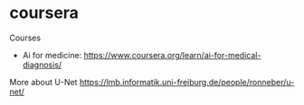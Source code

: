 # coursera

Courses
- Ai for medicine: https://www.coursera.org/learn/ai-for-medical-diagnosis/

More about U-Net
https://lmb.informatik.uni-freiburg.de/people/ronneber/u-net/
